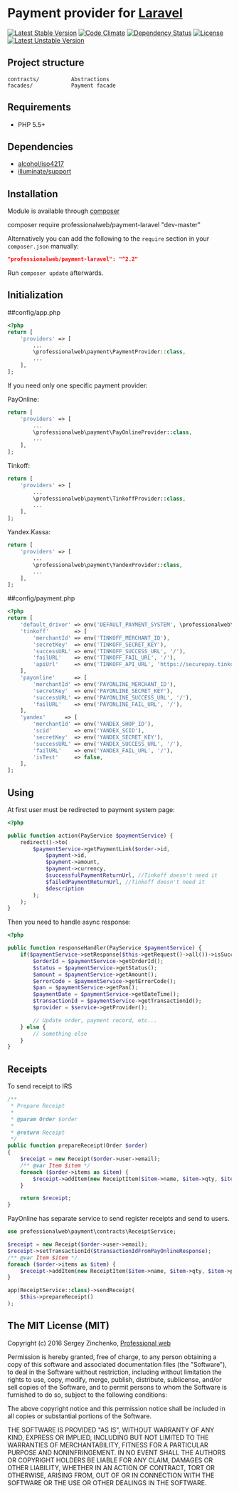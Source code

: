 Payment provider for [Laravel](https://laravel.com/)
====

[![Latest Stable Version](https://poser.pugx.org/professionalweb/payment-laravel/v/stable)](https://packagist.org/packages/professionalweb/payment-laravel)
[![Code Climate](https://codeclimate.com/github/SergioMadness/payment-laravel/badges/gpa.svg)](https://codeclimate.com/github/SergioMadness/payment-laravel)
[![Dependency Status](https://www.versioneye.com/user/projects/573c5c00ce8d0e004130bd62/badge.svg?style=flat-square)](https://www.versioneye.com/user/projects/573c5c00ce8d0e004130bd62)
[![License](https://poser.pugx.org/professionalweb/payment-laravel/license)](https://packagist.org/packages/professionalweb/payment-laravel)
[![Latest Unstable Version](https://poser.pugx.org/professionalweb/payment-laravel/v/unstable)](https://packagist.org/packages/professionalweb/payment-laravel)

Project structure
-------------------
```
contracts/          Abstractions
facades/            Payment facade
```


Requirements
------------
 - PHP 5.5+

Dependencies
------------
 - [alcohol/iso4217](https://github.com/alcohol/iso4217)
 - [illuminate/support](https://github.com/illuminate/support)


Installation
------------
Module is available through [composer](https://getcomposer.org/)

composer require professionalweb/payment-laravel "dev-master"

Alternatively you can add the following to the `require` section in your `composer.json` manually:

```json
"professionalweb/payment-laravel": "^2.2"
```
Run `composer update` afterwards.


Initialization
--------------
##config/app.php
```php
<?php
return [
    'providers' => [
        ...
        \professionalweb\payment\PaymentProvider::class,
        ...
    ],
];
```

If you need only one specific payment provider:

PayOnline:
```php
return [
    'providers' => [
        ...
        \professionalweb\payment\PayOnlineProvider::class,
        ...
    ],
];
```

Tinkoff:
```php
return [
    'providers' => [
        ...
        \professionalweb\payment\TinkoffProvider::class,
        ...
    ],
];
```

Yandex.Kassa:
```php
return [
    'providers' => [
        ...
        \professionalweb\payment\YandexProvider::class,
        ...
    ],
];
```

##config/payment.php
```php
<?php
return [
    'default_driver' => env('DEFAULT_PAYMENT_SYSTEM', \professionalweb\payment\PaymentProvider::PAYMENT_TINKOFF),
    'tinkoff'        => [
        'merchantId' => env('TINKOFF_MERCHANT_ID'),
        'secretKey'  => env('TINKOFF_SECRET_KEY'),
        'successURL' => env('TINKOFF_SUCCESS_URL', '/'),
        'failURL'    => env('TINKOFF_FAIL_URL', '/'),
        'apiUrl'     => env('TINKOFF_API_URL', 'https://securepay.tinkoff.ru/rest/'),
    ],
    'payonline'      => [
        'merchantId' => env('PAYONLINE_MERCHANT_ID'),
        'secretKey'  => env('PAYONLINE_SECRET_KEY'),
        'successURL' => env('PAYONLINE_SUCCESS_URL', '/'),
        'failURL'    => env('PAYONLINE_FAIL_URL', '/'),
    ],
    'yandex'      => [
        'merchantId' => env('YANDEX_SHOP_ID'),
        'scid'       => env('YANDEX_SCID'),
        'secretKey'  => env('YANDEX_SECRET_KEY'),
        'successURL' => env('YANDEX_SUCCESS_URL', '/'),
        'failURL'    => env('YANDEX_FAIL_URL', '/'),
        'isTest'     => false,
    ],
];
```

Using
-----------
At first user must be redirected to payment system page:
```php
<?php

public function action(PayService $paymentService) {
    redirect()->to(
        $paymentService->getPaymentLink($order->id,
            $payment->id,
            $payment->amount,
            $payment->currency,
            $successfulPaymentReturnUrl, //Tinkoff doesn't need it
            $failedPaymentReturnUrl, //Tinkoff doesn't need it
            $description
        );
    );
}
```

Then you need to handle async response:
```php
<?php

public function responseHandler(PayService $paymentService) {
    if($paymentService->setResponse($this->getRequest()->all())->isSuccess()) {
        $orderId = $paymentService->getOrderId();
        $status = $paymentService->getStatus();
        $amount = $paymentService->getAmount();
        $errorCode = $paymentService->getErrorCode();
        $pan = $paymentService->getPan();
        $paymentDate = $paymentService->getDateTime();
        $transactionId = $paymentService->getTransactionId();
        $provider = $service->getProvider();

        // Update order, payment record, etc...
    } else {
        // something else
    }
}
```

Receipts
--------
To send receipt to IRS
```php
/**
 * Prepare Receipt
 *
 * @param Order $order
 *
 * @return Receipt
 */
public function prepareReceipt(Order $order)
{
    $receipt = new Receipt($order->user->email);
    /** @var Item $item */
    foreach ($order->items as $item) {
        $receipt->addItem(new ReceiptItem($item->name, $item->qty, $item->price, config('payment.tax')));
    }

    return $receipt;
}
```

PayOnline has separate service to send register receipts and send to users.
```php
use professionalweb\payment\contracts\ReceiptService;

$receipt = new Receipt($order->user->email);
$receipt->setTransactionId($transactionIdFromPayOnlineResponse);
/** @var Item $item */
foreach ($order->items as $item) {
    $receipt->addItem(new ReceiptItem($item->name, $item->qty, $item->price, config('payment.tax')));
}

app(ReceiptService::class)->sendReceipt(
    $this->prepareReceipt()
);
``` 


The MIT License (MIT)
---------------------

Copyright (c) 2016 Sergey Zinchenko, [Professional web](http://web-development.pw)

Permission is hereby granted, free of charge, to any person obtaining a copy
of this software and associated documentation files (the "Software"), to deal
in the Software without restriction, including without limitation the rights
to use, copy, modify, merge, publish, distribute, sublicense, and/or sell
copies of the Software, and to permit persons to whom the Software is
furnished to do so, subject to the following conditions:

The above copyright notice and this permission notice shall be included in all
copies or substantial portions of the Software.

THE SOFTWARE IS PROVIDED "AS IS", WITHOUT WARRANTY OF ANY KIND, EXPRESS OR
IMPLIED, INCLUDING BUT NOT LIMITED TO THE WARRANTIES OF MERCHANTABILITY,
    FITNESS FOR A PARTICULAR PURPOSE AND NONINFRINGEMENT. IN NO EVENT SHALL THE
AUTHORS OR COPYRIGHT HOLDERS BE LIABLE FOR ANY CLAIM, DAMAGES OR OTHER
LIABILITY, WHETHER IN AN ACTION OF CONTRACT, TORT OR OTHERWISE, ARISING FROM,
OUT OF OR IN CONNECTION WITH THE SOFTWARE OR THE USE OR OTHER DEALINGS IN THE
SOFTWARE.